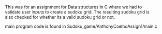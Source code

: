 This was for an assignment for Data structures in C  where we had to validate user inputs to create a sudoku grid.  The resulting sudoku grid is also checked for whether its a valid sudoku grid or not.

main program code is found in Sudoku_game/AnthonyCoelhoAssign1/main.c 
